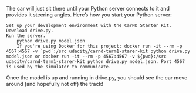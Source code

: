 The car will just sit there until your Python server connects to it and provides it steering angles. Here’s how you start your Python server:

    Set up your development environment with the CarND Starter Kit.
    Download drive.py.
    Run the server.
        python drive.py model.json
        If you're using Docker for this project: docker run -it --rm -p 4567:4567 -v `pwd`:/src udacity/carnd-term1-starer-kit python drive.py model.json or docker run -it --rm -p 4567:4567 -v ${pwd}:/src udacity/carnd-term1-starer-kit python drive.py model.json. Port 4567 is used by the simulator to communicate.

Once the model is up and running in drive.py, you should see the car move around (and hopefully not off) the track!
